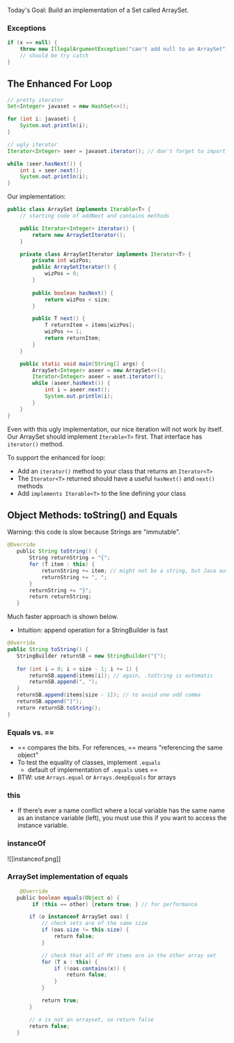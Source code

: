 Today's Goal: Build an implementation of a Set called ArraySet. 
### Exceptions
```java 
if (x == null) {
	throw new IllegalArgumentException("can't add null to an ArraySet");
	// should be try catch 
}
```

## The Enhanced For Loop 

```java 
// pretty iterator
Set<Integer> javaset = new HashSet<>();

for (int i: javaset) {
	System.out.println(i);
}

// ugly iterator 
Iterator<Integer> seer = javaset.iterator(); // don't forget to import

while (seer.hasNext()) {
	int i = seer.next();
	System.out.println(i);
}
```

Our implementation: 
```java
public class ArraySet implements Iterable<T> {
	// starting code of addNext and contains methods  

	public Iterator<Integer> iterator() {
		return new ArraySetIterator();
	}

	private class ArraySetIterator implements Iterator<T> { 
		private int wizPos; 
		public ArraySetIterator() {
			wizPos = 0; 	
		}
	
		public boolean hasNext() {
			return wizPos < size;
		}

		public T next() {
			T returnItem = items[wizPos];
			wizPos += 1; 
			return returnItem;
		}
	}

	public static void main(String[] args) {
		ArraySet<Integer> aseer = new ArraySet<>(); 
		Iterator<Integer> aseer = aset.iterator();
		while (aseer.hasNext()) {
			int i = aseer.next();
			System.out.println(i);	
		}
	}
}
```

Even with this ugly implementation, our nice iteration will not work by itself. Our ArraySet should implement `Iterable<T>` first. That interface has `iterator()` method.  

To support the enhanced for loop: 
- Add an `iterator()` method to your class that returns an `Iterator<T>`
- The `Iterator<T>` returned should have a useful `hasNext()` and `next()` methods
- Add `implements Iterable<T>` to the line defining your class 


## Object Methods: toString() and Equals

Warning: this code is slow because Strings are "immutable". 
```java 
@Override
   public String toString() {
       String returnString = "{";
       for (T item : this) {
           returnString += item; // might not be a string, but Java automatically calls .toString 
           returnString += ", ";
       }
       returnString += "}";
       return returnString;
   }
```

Much faster approach is shown below. 
- Intuition: append operation for a StringBuilder is fast 
``` java
@Override
public String toString() {
   StringBuilder returnSB = new StringBuilder("{");
   
   for (int i = 0; i < size - 1; i += 1) {
       returnSB.append(items[i]); // again, .toString is automatic
       returnSB.append(", ");
   }
   returnSB.append(items[size - 1]); // to avoid one odd comma 
   returnSB.append("}");
   return returnSB.toString();
}
```

### Equals vs. == 
- == compares the bits. For references, == means "referencing the same object"
- To test the equality of classes, implement `.equals`
	- default of implementation of `.equals` uses ==
- BTW: use `Arrays.equal` or `Arrays.deepEquals` for arrays 

### this
- If there’s ever a name conflict where a local variable has the same name as an instance variable (left), you must use this if you want to access the instance variable.

### instanceOf 

![[instanceof.png]]

### ArraySet implementation of equals
```java 
	@Override
   public boolean equals(Object o) {
		if (this == other) {return true; } // for performance 

       if (o instanceof ArraySet oas) {
           // check sets are of the same size
           if (oas.size != this.size) {
               return false;
           }

           // check that all of MY items are in the other array set
           for (T x : this) {
               if (!oas.contains(x)) {
                   return false;
               }
           }

           return true;
       }

       // o is not an arrayset, so return false
       return false;
   }
```


